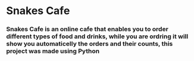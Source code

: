 # Snakes Cafe
### Snakes Cafe is an online cafe that enables you to order different types of food and drinks, while you are ordring it will show you automaticelly the orders and their counts, this project was made using Python 